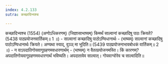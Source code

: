 ```yaml
---
index: 4.2.133
sutra: कच्छादिभ्यश्च

---
```

कच्छादिभ्यश्च (1554) (अणोऽधिकरणम्) (जिज्ञासाभाष्यम्) किमर्थं साल्वानां कच्छादिषु पाठः क्रियते? (5438 पाठप्रयोजनवार्तिकम्॥ 1 ॥) - साल्वानां कच्छादिषु पाठोऽण्विधानार्थः - (भाष्यम्) साल्वानां कच्छादिषु पाठोऽण्विधानार्थः क्रियते। अण्यथा स्याद्, वुञ्ञ् मा भूदिति॥ (5439 पाठप्रयोजनाभावबोधकं वार्तिकम्॥ 2 ॥) - न वाऽपदातिगोयवागूग्रहणमवधारणार्थम् - (भाष्यम्) न वैतत्प्रयोजनमस्ति। किं कारणम्? अपदातिगोयवागूग्रहणमवधारणार्थं भविष्यति। अपदातावेव साल्वात्। गोयवाग्वोरेव च साल्वादिति॥
